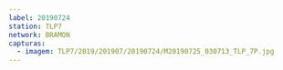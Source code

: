 ```yaml
---
label: 20190724
station: TLP7
network: BRAMON
capturas:
  - imagem: TLP7/2019/201907/20190724/M20190725_030713_TLP_7P.jpg
---
```


